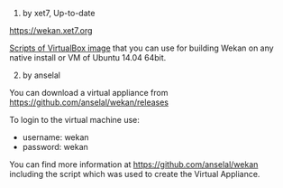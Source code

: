 1) by xet7, Up-to-date

https://wekan.xet7.org

[Scripts of VirtualBox image](https://github.com/wekan/wekan-maintainer/tree/master/virtualbox) that you can use for building Wekan on any native install or VM of Ubuntu 14.04 64bit.

2) by anselal

You can download a virtual appliance from https://github.com/anselal/wekan/releases

To login to the virtual machine use:

* username: wekan
* password: wekan

You can find more information at https://github.com/anselal/wekan including the script which was used to create the Virtual Appliance.